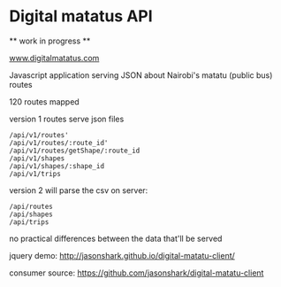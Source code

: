 Digital matatus API
========

** work in progress **

www.digitalmatatus.com

Javascript application serving JSON about Nairobi's matatu (public bus) routes

120 routes mapped

version 1 routes serve json files
```
/api/v1/routes'
/api/v1/routes/:route_id'
/api/v1/routes/getShape/:route_id
/api/v1/shapes
/api/v1/shapes/:shape_id
/api/v1/trips
```

version 2 will parse the csv on server:
```
/api/routes
/api/shapes
/api/trips
```

no practical differences between the data that'll be served

jquery demo: http://jasonshark.github.io/digital-matatu-client/

consumer source: https://github.com/jasonshark/digital-matatu-client